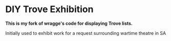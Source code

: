 # DIY Trove Exhibition

**This is my fork of wragge's code for displaying Trove lists.**

Initially used to exhibit work for a request surrounding wartime theatre in SA

